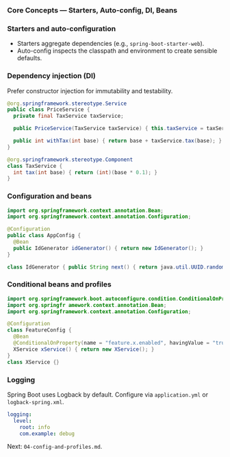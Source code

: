 ### Core Concepts — Starters, Auto-config, DI, Beans

### Starters and auto-configuration
- Starters aggregate dependencies (e.g., `spring-boot-starter-web`).
- Auto-config inspects the classpath and environment to create sensible defaults.

### Dependency injection (DI)
Prefer constructor injection for immutability and testability.
```java
@org.springframework.stereotype.Service
public class PriceService {
  private final TaxService taxService;

  public PriceService(TaxService taxService) { this.taxService = taxService; }

  public int withTax(int base) { return base + taxService.tax(base); }
}

@org.springframework.stereotype.Component
class TaxService {
  int tax(int base) { return (int)(base * 0.1); }
}
```

### Configuration and beans
```java
import org.springframework.context.annotation.Bean;
import org.springframework.context.annotation.Configuration;

@Configuration
public class AppConfig {
  @Bean
  public IdGenerator idGenerator() { return new IdGenerator(); }
}

class IdGenerator { public String next() { return java.util.UUID.randomUUID().toString(); } }
```

### Conditional beans and profiles
```java
import org.springframework.boot.autoconfigure.condition.ConditionalOnProperty;
import org.springfr amework.context.annotation.Bean;
import org.springframework.context.annotation.Configuration;

@Configuration
class FeatureConfig {
  @Bean
  @ConditionalOnProperty(name = "feature.x.enabled", havingValue = "true", matchIfMissing = false)
  XService xService() { return new XService(); }
}
class XService {}
```

### Logging
Spring Boot uses Logback by default. Configure via `application.yml` or `logback-spring.xml`.
```yaml
logging:
  level:
    root: info
    com.example: debug
```

Next: `04-config-and-profiles.md`.


